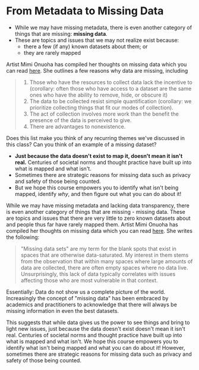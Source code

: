 # From Metadata to Missing Data

* While we may have missing metadata, there is even another category of things that are missing: **missing data**.
* These are topics and issues that we may not realize exist because:
    * there a few (if any) known datasets about them; or
    * they are rarely mapped

<aside>

Artist Mimi Onuoha has compiled her thoughts on missing data which you can read [here](https://github.com/MimiOnuoha/missing-datasets). She outlines a few reasons why data are missing, including
> 1. Those who have the resources to collect data lack the incentive to (corollary: often those who have access to a dataset are the same ones who have the ability to remove, hide, or obscure it)
> 2. The data to be collected resist simple quantification (corollary: we prioritize collecting things that fit our modes of collection).
> 3. The act of collection involves more work than the benefit the presence of the data is perceived to give.
> 4. There are advantages to nonexistence.

Does this list make you think of any recurring themes we've discussed in this class? Can you think of an example of a missing dataset?

</aside>

* **Just because the data doesn't exist to map it, doesn't mean it isn't real.** Centuries of societal norms and thought practice have built up into what is mapped and what isn't.
* Sometimes there are strategic reasons for missing data such as privacy and safety of those being counted.
* But we hope this course empowers you to identify what isn't being mapped, identify *why*, and then figure out what you can do about it!


<Hideable title = 'On your own time'>

While we may have missing metadata and lacking data transparency, there is even another category of things that are missing - missing data. These are topics and issues that there are very little to zero known datasets about and people thus far have rarely mapped them. Artist Mimi Onuoha has compiled her thoughts on missing data which you can read [here](https://github.com/MimiOnuoha/missing-datasets). She writes the following:
> "Missing data sets" are my term for the blank spots that exist in spaces that are otherwise data-saturated. My interest in them stems from the observation that within many spaces where large amounts of data are collected, there are often empty spaces where no data live. Unsurprisingly, this lack of data typically correlates with issues affecting those who are most vulnerable in that context.

Essentially: Data do not show us a complete picture of the world. Increasingly the concept of "missing data" has been embraced by academics and practitioners to acknowledge that there will always be missing information in even the best datasets.

This suggests that while data gives us the power to see things and bring to light new issues, just because the data doesn't exist doesn't mean it isn't real. Centuries of societal norms and thought practice have built up into what is mapped and what isn't. We hope this course empowers you to identify what isn't being mapped and what you can do about it! However, sometimes there are strategic reasons for missing data such as privacy and safety of those being counted.

</Hideable>
